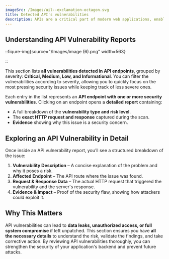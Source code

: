 ```yaml
---
imageSrc: /Images/uil--exclamation-octagon.svg
title: Detected API's vulnerabilities
description: APIs are a critical part of modern web applications, enabling communication between different services and components. However, they also introduce security risks if not properly secured. The <strong>Detected API Vulnerabilities</strong> section in Zerothreat provides a clear breakdown of all security issues found in API endpoints, helping you identify and fix potential threats before attackers exploit them.
---
```


## Understanding API Vulnerability Reports

::fiqure-img{source="/Images/image (6).png" width=563}

<!-- <img src="/Images/image (6).png" alt="" width="563"> -->

::

This section lists **all vulnerabilities detected in API endpoints**, grouped by severity: **Critical, Medium, Low, and Informational**. You can filter the vulnerabilities according to severity, allowing you to quickly focus on the most pressing security issues while keeping track of less severe ones.

Each entry in the list represents an **API endpoint with one or more security vulnerabilities**. Clicking on an endpoint opens a **detailed report** containing:

- A full breakdown of the **vulnerability type and risk level**.
- The **exact HTTP request and response** captured during the scan.
- **Evidence** showing why this issue is a security concern.

## Exploring an API Vulnerability in Detail

Once inside an API vulnerability report, you’ll see a structured breakdown of the issue:

1. **Vulnerability Description** – A concise explanation of the problem and why it poses a risk.
2. **Affected Endpoint** – The API route where the issue was found.
3. **Request & Response Data** – The actual HTTP request that triggered the vulnerability and the server's response.
4. **Evidence & Impact** – Proof of the security flaw, showing how attackers could exploit it.

## Why This Matters

API vulnerabilities can lead to **data leaks, unauthorized access, or full system compromise** if left unpatched. This section ensures you have **all the necessary details** to understand the risk, validate the findings, and take corrective action. By reviewing API vulnerabilities thoroughly, you can strengthen the security of your application's backend and prevent future attacks.
